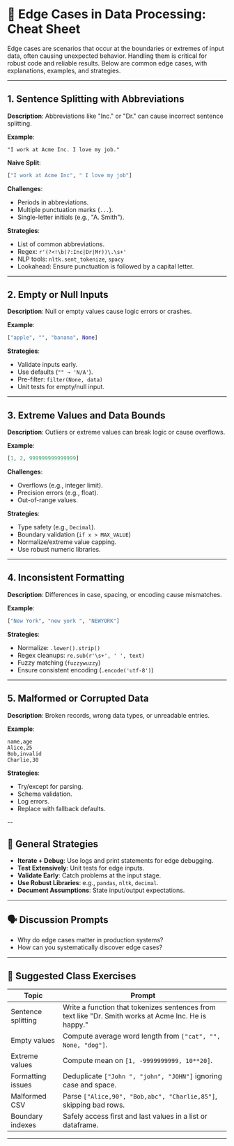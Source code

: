 
# 🧪 Edge Cases in Data Processing: Cheat Sheet

Edge cases are scenarios that occur at the boundaries or extremes of input data, often causing unexpected behavior. Handling them is critical for robust code and reliable results. Below are common edge cases, with explanations, examples, and strategies.

---

## 1. Sentence Splitting with Abbreviations

**Description**: Abbreviations like "Inc." or "Dr." can cause incorrect sentence splitting.

**Example**:
```text
"I work at Acme Inc. I love my job."
```

**Naive Split**:
```python
["I work at Acme Inc", " I love my job"]
```

**Challenges**:
- Periods in abbreviations.
- Multiple punctuation marks (`...`).
- Single-letter initials (e.g., "A. Smith").

**Strategies**:
- List of common abbreviations.
- Regex: `r'(?<!\b(?:Inc|Dr|Mr))\.\s+'`
- NLP tools: `nltk.sent_tokenize`, `spacy`
- Lookahead: Ensure punctuation is followed by a capital letter.

---

## 2. Empty or Null Inputs

**Description**: Null or empty values cause logic errors or crashes.

**Example**:
```python
["apple", "", "banana", None]
```

**Strategies**:
- Validate inputs early.
- Use defaults (`"" → 'N/A'`).
- Pre-filter: `filter(None, data)`
- Unit tests for empty/null input.

---

## 3. Extreme Values and Data Bounds

**Description**: Outliers or extreme values can break logic or cause overflows.

**Example**:
```python
[1, 2, 999999999999999]
```

**Challenges**:
- Overflows (e.g., integer limit).
- Precision errors (e.g., float).
- Out-of-range values.

**Strategies**:
- Type safety (e.g., `Decimal`).
- Boundary validation (`if x > MAX_VALUE`)
- Normalize/extreme value capping.
- Use robust numeric libraries.

---

## 4. Inconsistent Formatting

**Description**: Differences in case, spacing, or encoding cause mismatches.

**Example**:
```python
["New York", "new york ", "NEWYORK"]
```

**Strategies**:
- Normalize: `.lower().strip()`
- Regex cleanups: `re.sub(r'\s+', ' ', text)`
- Fuzzy matching (`fuzzywuzzy`)
- Ensure consistent encoding (`.encode('utf-8')`)

---

## 5. Malformed or Corrupted Data

**Description**: Broken records, wrong data types, or unreadable entries.

**Example**:
```csv
name,age
Alice,25
Bob,invalid
Charlie,30
```

**Strategies**:
- Try/except for parsing.
- Schema validation.
- Log errors.
- Replace with fallback defaults.

--

## 🧠 General Strategies

- **Iterate + Debug**: Use logs and print statements for edge debugging.
- **Test Extensively**: Unit tests for edge inputs.
- **Validate Early**: Catch problems at the input stage.
- **Use Robust Libraries**: e.g., `pandas`, `nltk`, `decimal`.
- **Document Assumptions**: State input/output expectations.

---

## 🗣️ Discussion Prompts

- Why do edge cases matter in production systems?
- How can you systematically discover edge cases?
---

## 🔬 Suggested Class Exercises

| Topic               | Prompt |
|--------------------|--------|
| Sentence splitting | Write a function that tokenizes sentences from text like "Dr. Smith works at Acme Inc. He is happy." |
| Empty values       | Compute average word length from `["cat", "", None, "dog"]`. |
| Extreme values     | Compute mean on `[1, -9999999999, 10**20]`. |
| Formatting issues  | Deduplicate `["John ", "john", "JOHN"]` ignoring case and space. |
| Malformed CSV      | Parse `["Alice,90", "Bob,abc", "Charlie,85"]`, skipping bad rows. |
| Boundary indexes   | Safely access first and last values in a list or dataframe. |

---
